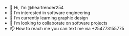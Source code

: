 - 👋 Hi, I’m @heartrender254
- 👀 I’m interested in software engineering
- 🌱 I’m currently learning graphic design
- 💞️ I’m looking to collaborate on software projects
- 📫 How to reach me you can text me via +254773155775
<!---
heartrender254/heartrender254 is a ✨ special ✨ repository because its `README.md` (this file) appears on your GitHub profile.
You can click the Preview link to take a look at your changes.
--->
